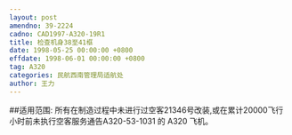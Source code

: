 ```yaml
---
layout: post
amendno: 39-2224
cadno: CAD1997-A320-19R1
title: 检查机身38至41框
date: 1998-05-25 00:00:00 +0800
effdate: 1998-06-01 00:00:00 +0800
tag: A320
categories: 民航西南管理局适航处
author: 王力
---
```


##适用范围:
所有在制造过程中未进行过空客21346号改装,或在累计20000飞行小时前未执行空客服务通告A320-53-1031 的 A320 飞机。

